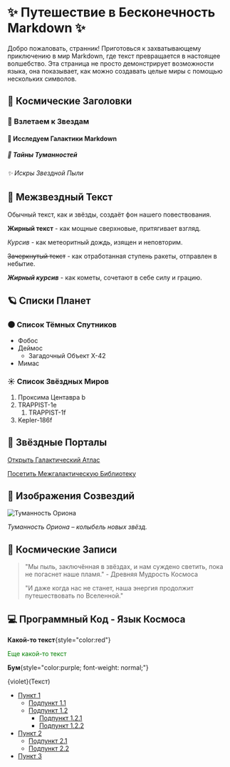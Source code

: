 # ✨ Путешествие в Бесконечность Markdown ✨

Добро пожаловать, странник! Приготовься к захватывающему приключению в мир Markdown, где текст превращается в настоящее волшебство. Эта страница не просто демонстрирует возможности языка, она показывает, как можно создавать целые миры с помощью нескольких символов.

## 🌌 Космические Заголовки

### 🚀 Взлетаем к Звездам

#### 🌠 Исследуем Галактики Markdown

##### 💫  Тайны Туманностей

###### ✨  Искры Звездной Пыли

## 🌠 Межзвездный Текст

Обычный текст, как и звёзды, создаёт фон нашего повествования.

**Жирный текст** - как мощные сверхновые, притягивает взгляд.

*Курсив* - как метеоритный дождь, изящен и неповторим.

~~Зачеркнутый текст~~ - как отработанная ступень ракеты, отправлен в небытие.

***Жирный курсив*** - как кометы, сочетают в себе силу и грацию.

## 🪐 Списки Планет

### 🌑 Список Тёмных Спутников

-   Фобос
-   Деймос
    -   Загадочный Объект X-42
-   Мимас

### ☀️ Список Звёздных Миров

1.  Проксима Центавра b
2.  TRAPPIST-1e
    1.  TRAPPIST-1f
3.  Kepler-186f

## 🔗 Звёздные Порталы

[Открыть Галактический Атлас](https://www.spacetelescope.org/images/)

[Посетить Межгалактическую Библиотеку](https://en.wikipedia.org/wiki/Main_Page "Библиотека знаний")

## 🌠 Изображения Созвездий

![Туманность Ориона](https://upload.wikimedia.org/wikipedia/commons/thumb/e/eb/Orion_Nebula_-_Hubble_2006.jpg/1200px-Orion_Nebula_-_Hubble_2006.jpg)

*Туманность Ориона – колыбель новых звёзд.*

## 📜 Космические Записи

> "Мы пыль, заключённая в звёздах, и нам суждено светить, пока не погаснет наше пламя." - Древняя Мудрость Космоса
>
> "И даже когда нас не станет, наша энергия продолжит путешествовать по Вселенной."

## 💻 Программный Код - Язык Космоса

**Какой-то текст**{style="color:red"}

<p style="color: green">Еще какой-то текст</p>

**Бум**{style="color:purple; font-weight: normal;"}

{violet}(Текст)

<nav class="dropdown-menu">
  <ul>
    <li><a href="#">Пункт 1</a>
      <ul>
        <li><a href="#">Подпункт 1.1</a></li>
        <li><a href="#">Подпункт 1.2</a>
          <ul>
            <li><a href="#">Подпункт 1.2.1</a></li>
            <li><a href="#">Подпункт 1.2.2</a></li>
          </ul>
        </li>
      </ul>
    </li>
    <li><a href="#">Пункт 2</a>
      <ul>
        <li><a href="#">Подпункт 2.1</a></li>
        <li><a href="#">Подпункт 2.2</a></li>
      </ul>
    </li>
    <li><a href="#">Пункт 3</a></li>
  </ul>
</nav>
